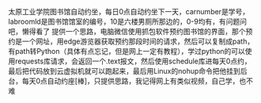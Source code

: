 太原工业学院图书馆自动约坐，每日0点自动约坐下一天，carnumber是学号，labroomld是图书馆馆室的编号，10是六楼男厕所那边的，0-9均有，有问题问吧，懒得看了
提供一个思路，电脑微信使用抓包软件预约图书馆的界面，那个预约是一个网址，用edge游览器获取预约那段时间的请求，然后可以复制成path，有path转Python（具体有点忘记，但是网上一定有教程），学过python的可以使用requests库请求，会返回一个.text报文，然后使用schedule库进每天0点约，最后把代码放到云虚拟机就可以跑起来，最后用Linux的nohup命令把他挂到后台，每天0点自动约座[棒]，只提供思路，我记得网上有类似视频，自己学，也不难
